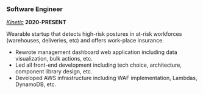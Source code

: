 ---
---

### Software Engineer

_[Kinetic](https://www.wearkinetic.com/)_ **2020-PRESENT**

Wearable startup that detects high-risk postures in at-risk workforces (warehouses, deliveries, etc) and offers work-place insurance.

- Rewrote management dashboard web application including data visualization, bulk actions, etc.
- Led all front-end development including tech choice, architecture, component library design, etc.
- Developed AWS infrastructure including WAF implementation, Lambdas, DynamoDB, etc.
